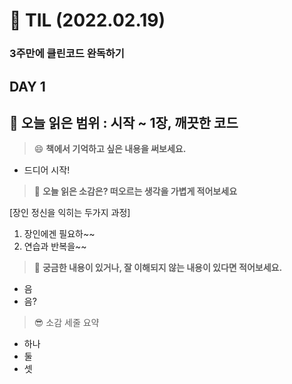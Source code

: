 # :pencil: TIL (2022.02.19)
### 3주만에 클린코드 완독하기
## DAY 1
:book: 오늘 읽은 범위 : 시작 ~ 1장, 깨끗한 코드
---
> :smile: **책에서 기억하고 싶은 내용을 써보세요.**
 - 드디어 시작!
 
> :thinking: **오늘 읽은 소감은? 떠오르는 생각을 가볍게 적어보세요**

 [장인 정신을 익히는 두가지 과정]
  1. 장인에겐 필요하~~
  2. 연습과 반복을~~

> :mag_right: **궁금한 내용이 있거나, 잘 이해되지 않는 내용이 있다면 적어보세요.**
 - 음
 - 음?

> :sunglasses: 소감 세줄 요약
 - 하나
 - 둘
 - 셋
